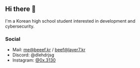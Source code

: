 ## Hi there 👋

<p>I'm a Korean high school student interested in development and cybersecurity.</p>

### Social

- Mail: [me@beeef.kr](mailto:me@beeef.kr) / [beef@layer7.kr](mailto:beef@layer7.kr)
- Discord: @dlehdrjsg
- Instagram: [@0x.3130](https://instagram.com/0x.3130)
